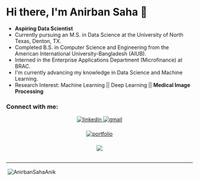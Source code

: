 # Hi there, I'm Anirban Saha 👋
- **Aspiring Data Scientist**
- Currently pursuing an M.S. in Data Science at the University of North Texas, Denton, TX.
- Completed B.S. in Computer Science and Engineering from the American International University-Bangladesh (AIUB).
- Interned in the Enterprise Applications Department (Microfinance) at BRAC.
- I'm currently advancing my knowledge in Data Science and Machine Learning.
- Research Interest: Machine Learning || Deep Learning || **Medical Image Processing**

### Connect with me:

<div align="center">
<!-- <a href="https://www.facebook.com/AnirbanSahaAnik" target="_blank">
<img src="https://img.shields.io/badge/facebook-%231877F2.svg?&style=for-the-badge&logo=facebook&logoColor=white" style="margin-bottom: 5px;" />
</a> -->
<a href="https://www.linkedin.com/in/anirban-saha-anik/" target="_blank">
<img src=https://img.shields.io/badge/linkedin-%231E77B5.svg?&style=for-the-badge&logo=linkedin&logoColor=white alt=linkedin style="margin-bottom: 5px;" />
</a>
 </a>
 <a href="mailto:anirbansaha002@gmail.com" target="_blank">
<img src=https://img.shields.io/badge/gmail-D14836?&style=for-the-badge&logo=gmail&logoColor=white alt=gmail style="margin-bottom: 5px;" />
</a>
</div>  
<br/>  
<div align="center">
</a>
<a href="https://anirbansahaAnik.github.io/" target="_blank">
<img src=https://img.shields.io/badge/Anirban%20Saha-Portfolio-green alt=portfolio style="margin-bottom: 5px;" />
</a>
</div><br/>
<div align="center">
<img src="https://komarev.com/ghpvc/?username=AnirbanSahaAnik&&style=flat-square" align="center" />
</div> 
 

<br />



---

<p>&nbsp;<img align="center" src="https://github-readme-stats.vercel.app/api/top-langs/?username=AnirbanSahaAnik&layout=compact" alt="AnirbanSahaAnik" /></p>


